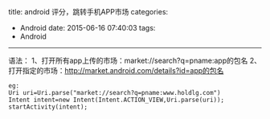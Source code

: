title: android 评分，跳转手机APP市场
categories:
  - Android
date: 2015-06-16 07:40:03
tags:
  - Android
---

语法：
1、打开所有app上传的市场：market://search?q=pname:app的包名
2、打开指定的市场：http://market.android.com/details?id=app的包名

```
eg:
Uri uri=Uri.parse("market://search?q=pname:www.holdlg.com")
Intent intent=new Intent(Intent.ACTION_VIEW,Uri.parse(uri));
startActivity(intent);
```